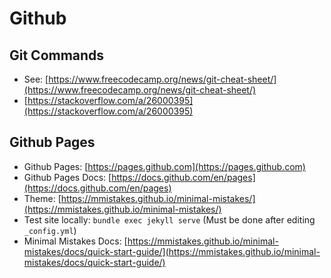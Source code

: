 # Github

## Git Commands

- See: [https://www.freecodecamp.org/news/git-cheat-sheet/](https://www.freecodecamp.org/news/git-cheat-sheet/)
- [https://stackoverflow.com/a/26000395](https://stackoverflow.com/a/26000395)

## Github Pages

- Github Pages: [https://pages.github.com](https://pages.github.com)
- Github Pages Docs: [https://docs.github.com/en/pages](https://docs.github.com/en/pages)
- Theme: [https://mmistakes.github.io/minimal-mistakes/](https://mmistakes.github.io/minimal-mistakes/)
- Test site locally: `bundle exec jekyll serve` (Must be done after editing `_config.yml`)
- Minimal Mistakes Docs: [https://mmistakes.github.io/minimal-mistakes/docs/quick-start-guide/](https://mmistakes.github.io/minimal-mistakes/docs/quick-start-guide/)